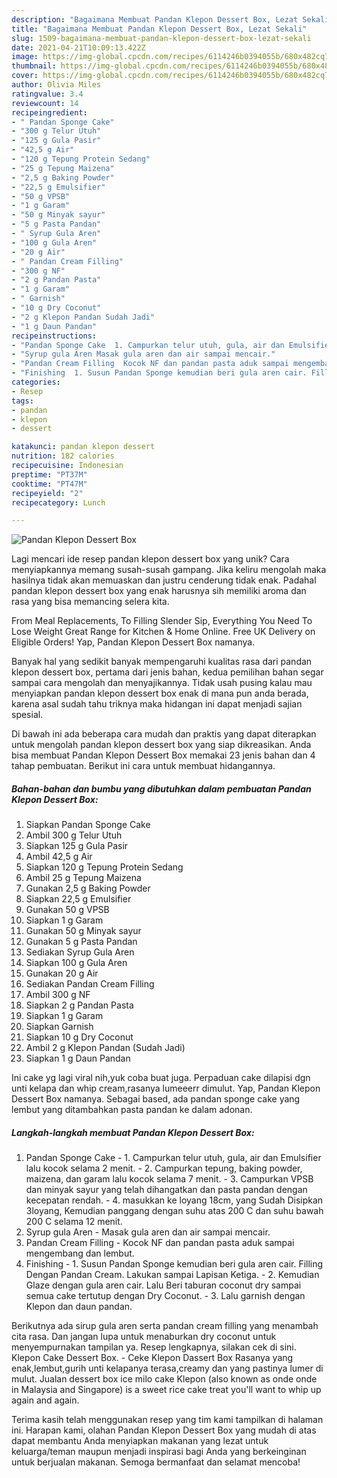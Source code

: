 ```yaml
---
description: "Bagaimana Membuat Pandan Klepon Dessert Box, Lezat Sekali"
title: "Bagaimana Membuat Pandan Klepon Dessert Box, Lezat Sekali"
slug: 1509-bagaimana-membuat-pandan-klepon-dessert-box-lezat-sekali
date: 2021-04-21T10:09:13.422Z
image: https://img-global.cpcdn.com/recipes/6114246b0394055b/680x482cq70/pandan-klepon-dessert-box-foto-resep-utama.jpg
thumbnail: https://img-global.cpcdn.com/recipes/6114246b0394055b/680x482cq70/pandan-klepon-dessert-box-foto-resep-utama.jpg
cover: https://img-global.cpcdn.com/recipes/6114246b0394055b/680x482cq70/pandan-klepon-dessert-box-foto-resep-utama.jpg
author: Olivia Miles
ratingvalue: 3.4
reviewcount: 14
recipeingredient:
- " Pandan Sponge Cake"
- "300 g Telur Utuh"
- "125 g Gula Pasir"
- "42,5 g Air"
- "120 g Tepung Protein Sedang"
- "25 g Tepung Maizena"
- "2,5 g Baking Powder"
- "22,5 g Emulsifier"
- "50 g VPSB"
- "1 g Garam"
- "50 g Minyak sayur"
- "5 g Pasta Pandan"
- " Syrup Gula Aren"
- "100 g Gula Aren"
- "20 g Air"
- " Pandan Cream Filling"
- "300 g NF"
- "2 g Pandan Pasta"
- "1 g Garam"
- " Garnish"
- "10 g Dry Coconut"
- "2 g Klepon Pandan Sudah Jadi"
- "1 g Daun Pandan"
recipeinstructions:
- "Pandan Sponge Cake  1. Campurkan telur utuh, gula, air dan Emulsifier lalu kocok selama 2 menit. 2. Campurkan tepung, baking powder, maizena, dan garam lalu kocok selama 7 menit. 3. Campurkan VPSB dan minyak sayur yang telah dihangatkan dan pasta pandan dengan kecepatan rendah. 4. masukkan ke loyang 18cm, yang Sudah Disipkan 3loyang, Kemudian panggang dengan suhu atas 200 C dan suhu bawah 200 C selama 12 menit."
- "Syrup gula Aren Masak gula aren dan air sampai mencair."
- "Pandan Cream Filling  Kocok NF dan pandan pasta aduk sampai mengembang dan lembut."
- "Finishing  1. Susun Pandan Sponge kemudian beri gula aren cair. Filling Dengan Pandan Cream. Lakukan sampai Lapisan Ketiga.  2. Kemudian Glaze dengan gula aren cair. Lalu Beri taburan coconut dry sampai semua cake tertutup dengan Dry Coconut. 3. Lalu garnish dengan Klepon dan daun pandan."
categories:
- Resep
tags:
- pandan
- klepon
- dessert

katakunci: pandan klepon dessert 
nutrition: 182 calories
recipecuisine: Indonesian
preptime: "PT37M"
cooktime: "PT47M"
recipeyield: "2"
recipecategory: Lunch

---
```



![Pandan Klepon Dessert Box](https://img-global.cpcdn.com/recipes/6114246b0394055b/680x482cq70/pandan-klepon-dessert-box-foto-resep-utama.jpg)

Lagi mencari ide resep pandan klepon dessert box yang unik? Cara menyiapkannya memang susah-susah gampang. Jika keliru mengolah maka hasilnya tidak akan memuaskan dan justru cenderung tidak enak. Padahal pandan klepon dessert box yang enak harusnya sih memiliki aroma dan rasa yang bisa memancing selera kita.

From Meal Replacements, To Filling Slender Sip, Everything You Need To Lose Weight Great Range for Kitchen &amp; Home Online. Free UK Delivery on Eligible Orders! Yap, Pandan Klepon Dessert Box namanya.

Banyak hal yang sedikit banyak mempengaruhi kualitas rasa dari pandan klepon dessert box, pertama dari jenis bahan, kedua pemilihan bahan segar sampai cara mengolah dan menyajikannya. Tidak usah pusing kalau mau menyiapkan pandan klepon dessert box enak di mana pun anda berada, karena asal sudah tahu triknya maka hidangan ini dapat menjadi sajian spesial.


Di bawah ini ada beberapa cara mudah dan praktis yang dapat diterapkan untuk mengolah pandan klepon dessert box yang siap dikreasikan. Anda bisa membuat Pandan Klepon Dessert Box memakai 23 jenis bahan dan 4 tahap pembuatan. Berikut ini cara untuk membuat hidangannya.

<!--inarticleads1-->

##### Bahan-bahan dan bumbu yang dibutuhkan dalam pembuatan Pandan Klepon Dessert Box:

1. Siapkan  Pandan Sponge Cake
1. Ambil 300 g Telur Utuh
1. Siapkan 125 g Gula Pasir
1. Ambil 42,5 g Air
1. Siapkan 120 g Tepung Protein Sedang
1. Ambil 25 g Tepung Maizena
1. Gunakan 2,5 g Baking Powder
1. Siapkan 22,5 g Emulsifier
1. Gunakan 50 g VPSB
1. Siapkan 1 g Garam
1. Gunakan 50 g Minyak sayur
1. Gunakan 5 g Pasta Pandan
1. Sediakan  Syrup Gula Aren
1. Siapkan 100 g Gula Aren
1. Gunakan 20 g Air
1. Sediakan  Pandan Cream Filling
1. Ambil 300 g NF
1. Siapkan 2 g Pandan Pasta
1. Siapkan 1 g Garam
1. Siapkan  Garnish
1. Siapkan 10 g Dry Coconut
1. Ambil 2 g Klepon Pandan (Sudah Jadi)
1. Siapkan 1 g Daun Pandan


Ini cake yg lagi viral nih,yuk coba buat juga. Perpaduan cake dilapisi dgn unti kelapa dan whip cream,rasanya lumeeerr dimulut. Yap, Pandan Klepon Dessert Box namanya. Sebagai based, ada pandan sponge cake yang lembut yang ditambahkan pasta pandan ke dalam adonan. 

<!--inarticleads2-->

##### Langkah-langkah membuat Pandan Klepon Dessert Box:

1. Pandan Sponge Cake  - 1. Campurkan telur utuh, gula, air dan Emulsifier lalu kocok selama 2 menit. - 2. Campurkan tepung, baking powder, maizena, dan garam lalu kocok selama 7 menit. - 3. Campurkan VPSB dan minyak sayur yang telah dihangatkan dan pasta pandan dengan kecepatan rendah. - 4. masukkan ke loyang 18cm, yang Sudah Disipkan 3loyang, Kemudian panggang dengan suhu atas 200 C dan suhu bawah 200 C selama 12 menit.
1. Syrup gula Aren - Masak gula aren dan air sampai mencair.
1. Pandan Cream Filling  - Kocok NF dan pandan pasta aduk sampai mengembang dan lembut.
1. Finishing  - 1. Susun Pandan Sponge kemudian beri gula aren cair. Filling Dengan Pandan Cream. Lakukan sampai Lapisan Ketiga.  - 2. Kemudian Glaze dengan gula aren cair. Lalu Beri taburan coconut dry sampai semua cake tertutup dengan Dry Coconut. - 3. Lalu garnish dengan Klepon dan daun pandan.


Berikutnya ada sirup gula aren serta pandan cream filling yang menambah cita rasa. Dan jangan lupa untuk menaburkan dry coconut untuk menyempurnakan tampilan ya. Resep lengkapnya, silakan cek di sini. Klepon Cake Dessert Box. - Ceke Klepon Dassert Box Rasanya yang enak,lembut,gurih unti kelapanya terasa,creamy dan yang pastinya lumer di mulut. Jualan dessert box ice milo cake Klepon (also known as onde onde in Malaysia and Singapore) is a sweet rice cake treat you&#39;ll want to whip up again and again. 

Terima kasih telah menggunakan resep yang tim kami tampilkan di halaman ini. Harapan kami, olahan Pandan Klepon Dessert Box yang mudah di atas dapat membantu Anda menyiapkan makanan yang lezat untuk keluarga/teman maupun menjadi inspirasi bagi Anda yang berkeinginan untuk berjualan makanan. Semoga bermanfaat dan selamat mencoba!
